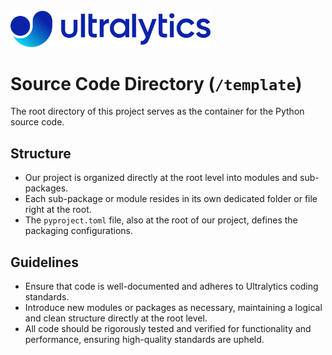 <br>
<img src="https://raw.githubusercontent.com/ultralytics/assets/main/logo/Ultralytics_Logotype_Original.svg" width="320">

# Source Code Directory (`/template`)

The root directory of this project serves as the container for the Python source code.

## Structure

- Our project is organized directly at the root level into modules and sub-packages.
- Each sub-package or module resides in its own dedicated folder or file right at the root.
- The `pyproject.toml` file, also at the root of our project, defines the packaging configurations.

## Guidelines

- Ensure that code is well-documented and adheres to Ultralytics coding standards.
- Introduce new modules or packages as necessary, maintaining a logical and clean structure directly at the root level.
- All code should be rigorously tested and verified for functionality and performance, ensuring high-quality standards are upheld.
